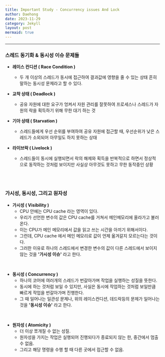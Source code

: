 ```yaml
---
title: Important Study - Concurrency issues And Lock
author: Daehong
date: 2023-11-29
category: Jekyll
layout: post
mermaid: true
---
```


<hr>

### 스레드 동기화 & 동시성 이슈 문제들
 - **레이스 컨디션 ( Race Condition )**
	* 두 개 이상의 스레드가 동시에 접근하여 결과값에 영향을 줄 수 있는 상태 흔히 말하는 동시성 문제라고 할 수 있다.


 - **교착 상태 ( Deadlock )**
	* 공유 자원에 대한 요구가 엉켜서 자원 관리를 잘못하여 프로세스나 스레드가 자원의 락을 획득하기 위해 무한 대기 하는 것
	
	
 - **기아 상태 ( Starvation )**
	* 스레드들에게 우선 순위를 부여하여 공유 자원에 접근할 때, 우선순위가 낮은 스레드가 소외되어 아무일도 하지 못하는 상태
	
	
 - **라이브락 ( Livelock )**
	* 스레드들이 동시에 실행되면서 락의 해제와 획득을 반복적으로 하면서 정상적으로 동작하는 것처럼 보이지만 사실상 아무것도 못하고 무한 동작중인 상황

<br>
<br>

### 가시성, 동시성, 그리고 원자성
 - **가시성 ( Visibility )**
	* CPU 안에는 CPU cache 라는 영역이 있다.
	* 우리가 선언한 변수의 값은 CPU cache를 거쳐서 메인메모리에 올라가고 불러온다.
	* 이는 CPU가 메인 메모리에서 값을 읽고 쓰는 시간을 아끼기 위해서이다.
	* 그런데, CPU cache 에서 메인 메모리로 값이 언제 옮겨갈지 모르는다는 것이다.
	* 그러한 이유로 하나의 스레드에서 변경한 변수의 값이 다른 스레드에서 보이지 않는 것을 **'가시성 이슈'** 라고 한다.
 
 <br>
 
 - **동시성 ( Concurrency )**
	* 하나의 코어에 여러개의 스레드가 번갈아가며 작업을 실행하는 성질을 뜻한다.
	* 동시에 하는 것처럼 보일 수 있지만, 사실은 동시에 작업하는 것처럼 보일만큼 빠르게 작업을 번갈아가며 진행한다.
	* 그 때 일어나는 일관성 문제나, 위의 레이스컨디션, 데드락등의 문제가 일어나는 것을 **'동시성 이슈'** 라고 한다.

 <br>
 
 - **원자성 ( Atomicity )**
	* 더 이상 쪼개질 수 없는 성질.
	* 원자성을 가지는 작업은 실행되어 진행되다가 종료되지 않는 한, 중간에서 멈출 수 없음. 
	* 그리고 해당 명령을 수행 할 때 다른 곳에서 접근할 수 없음.
	

 
<br>
<br>
<br>
<br>
<br>